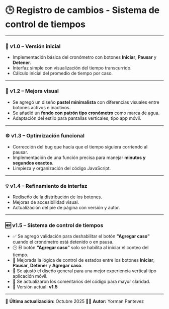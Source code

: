 # 🕒 **Registro de cambios - Sistema de control de tiempos**

---

### 🧩 **v1.0 – Versión inicial**

* Implementación básica del cronómetro con botones **Iniciar**, **Pausar** y **Detener**.
* Interfaz simple con visualización del tiempo transcurrido.
* Cálculo inicial del promedio de tiempo por caso.

---

### 🎨 **v1.2 – Mejora visual**

* Se agregó un diseño **pastel minimalista** con diferencias visuales entre botones activos e inactivos.
* Se añadió un **fondo con patrón tipo cronómetro** como marca de agua.
* Adaptación del estilo para pantallas verticales, tipo app móvil.

---

### ⚙️ **v1.3 – Optimización funcional**

* Corrección del bug que hacía que el tiempo siguiera corriendo al pausar.
* Implementación de una función precisa para manejar **minutos y segundos exactos**.
* Limpieza y organización del código JavaScript.

---

### 💡 **v1.4 – Refinamiento de interfaz**

* Rediseño de la distribución de los botones.
* Mejoras de accesibilidad visual.
* Actualización del pie de página con versión y autor.

---

### 🆕 **v1.5 – Sistema de control de tiempos**

* ✅ Se agregó validación para deshabilitar el botón **"Agregar caso"** cuando el cronómetro está detenido o en pausa.
* 🕒 El botón **"Agregar caso"** solo se habilita al iniciar el conteo del tiempo.
* 🧩 Mejorada la lógica de control de estados entre los botones **Iniciar**, **Pausar**, **Detener** y **Agregar caso**.
* 📱 Se ajustó el diseño general para una mejor experiencia vertical tipo aplicación móvil.
* 🧾 Se actualizaron los comentarios del código para mayor claridad.
* 🔢 Versión actual: **v1.5**

---

📅 **Última actualización:** Octubre 2025
👨‍💻 **Autor:** Yorman Pantevez
